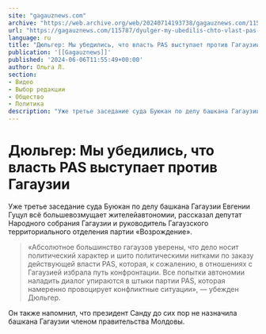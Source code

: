 ```yaml
---
site: "gagauznews.com"
archive: "https://web.archive.org/web/20240714193738/gagauznews.com/115787/dyulger-my-ubedilis-chto-vlast-pas-vystupaet-protiv-gagauzii.html"
url: "https://gagauznews.com/115787/dyulger-my-ubedilis-chto-vlast-pas-vystupaet-protiv-gagauzii.html"
language: ru
title: "Дюльгер: Мы убедились, что власть PAS выступает против Гагаузии"
publication: '[[Gagauznews]]'
published: '2024-06-06T11:55:49+00:00'
author: Ольга Л.
section:
- Видео
- Выбор редакции
- Общество
- Политика
description: "Уже третье заседание суда Буюкан по делу башкана Гагаузии Евгении Гуцул всё больше возмущает жителей автономии, рассказал депутат Народного собрания Гагаузии и руководитель Гагаузского территориального отделения партии «Возрождение». «Абсолютное большинство гагаузов уверены, что дело носит политический характер и шито политическими нитками по заказу действующей власти PAS, которая, к сожалению, в отношениях с Гагаузией избрала путь конфронтации. Все попытки автономии наладить диалог упираются в штыки партии PAS, которая намеренно провоцирует конфликтные ситуации», — убежден Дюльгер. Он также напомнил, что президент Санду до сих пор не назначила башкана Гагаузии членом правительства Молдовы."
---
```


# Дюльгер: Мы убедились, что власть PAS выступает против Гагаузии

Уже третье заседание суда Буюкан по делу башкана Гагаузии Евгении Гуцул всё большевозмущает жителейавтономии, рассказал депутат Народного собрания Гагаузии и руководитель Гагаузского территориального отделения партии «Возрождение».

> «Абсолютное большинство гагаузов уверены, что дело носит политический характер и шито политическими нитками по заказу действующей власти PAS, которая, к сожалению, в отношениях с Гагаузией избрала путь конфронтации. Все попытки автономии наладить диалог упираются в штыки партии PAS, которая намеренно провоцирует конфликтные ситуации», — убежден Дюльгер.

Он также напомнил, что президент Санду до сих пор не назначила башкана Гагаузии членом правительства Молдовы.